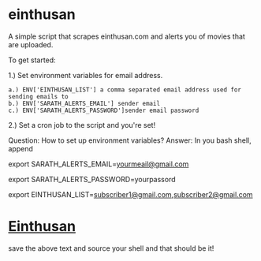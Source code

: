 einthusan
=========

A simple script that scrapes einthusan.com and alerts you of movies that are uploaded. 

To get started:

1.) Set environment variables for email address.

    a.) ENV['EINTHUSAN_LIST'] a comma separated email address used for sending emails to
    b.) ENV['SARATH_ALERTS_EMAIL'] sender email
    c.) ENV['SARATH_ALERTS_PASSWORD']sender email password
    
2.) Set a cron job to the script and you're set!


Question: How to set up environment variables?
Answer: In you bash shell, append 

export SARATH_ALERTS_EMAIL=yourmeail@gmail.com

export SARATH_ALERTS_PASSWORD=yourpassord

export EINTHUSAN_LIST=subscriber1@gmail.com,subscriber2@gmail.com
# [Einthusan](https://aapks.com/apk/einthusan/)
save the above text and source your shell and that should be it!
